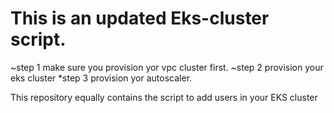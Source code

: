 # This is an updated Eks-cluster script.

 ~step 1 make sure you provision yor vpc cluster first.
 ~step 2 provision your eks cluster
 *step 3 provision yor autoscaler.

 This repository equally contains the script to add users in your EKS cluster



